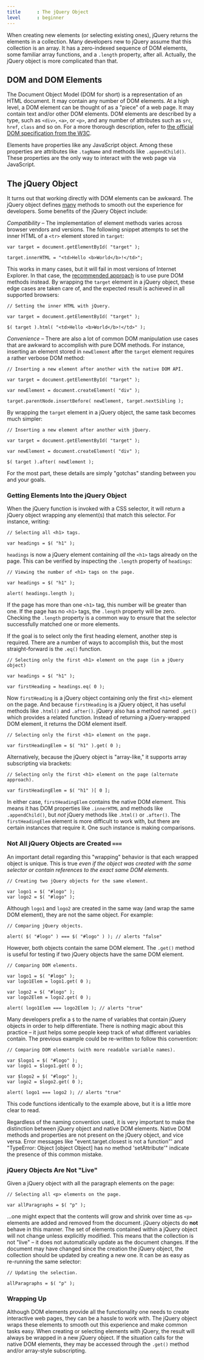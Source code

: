 ```yaml
---
title      : The jQuery Object
level      : beginner
---
```


When creating new elements (or selecting existing ones), jQuery returns the elements in a collection. Many developers new to jQuery assume that this collection is an array. It has a zero-indexed sequence of DOM elements, some familiar array functions, and a `.length` property, after all. Actually, the jQuery object is more complicated than that.

## DOM and DOM Elements

The Document Object Model (DOM for short) is a representation of an HTML document. It may contain any number of DOM elements. At a high level, a DOM element can be thought of as a "piece" of a web page. It may contain text and/or other DOM elements. DOM elements are described by a type, such as `<div>`, `<a>`, or `<p>`, and any number of attributes such as `src`, `href`, `class` and so on. For a more thorough description, refer to [the official DOM specification from the W3C](http://www.w3.org/TR/DOM-Level-2-Core/core.html#ID-745549614).

Elements have properties like any JavaScript object. Among these properties are attributes like `.tagName` and methods like `.appendChild()`. These properties are the only way to interact with the web page via JavaScript.

## The jQuery Object

It turns out that working directly with DOM elements can be awkward. The jQuery object defines [many](http://api.jquery.com/) methods to smooth out the experience for developers. Some benefits of the jQuery Object include:

*Compatibility* – The implementation of element methods varies across browser vendors and versions. The following snippet attempts to set the inner HTML of a `<tr>` element stored in `target`:

```
var target = document.getElementById( "target" );

target.innerHTML = "<td>Hello <b>World</b>!</td>";
```

This works in many cases, but it will fail in most versions of Internet Explorer. In that case, the [recommended approach](http://www.quirksmode.org/dom/w3c_html.html) is to use pure DOM methods instead. By wrapping the `target` element in a jQuery object, these edge cases are taken care of, and the expected result is achieved in all supported browsers:

```
// Setting the inner HTML with jQuery.

var target = document.getElementById( "target" );

$( target ).html( "<td>Hello <b>World</b>!</td>" );
```

*Convenience* – There are also a lot of common DOM manipulation use cases that are awkward to accomplish with pure DOM methods. For instance, inserting an element stored in `newElement` after the `target` element requires a rather verbose DOM method:

```
// Inserting a new element after another with the native DOM API.

var target = document.getElementById( "target" );

var newElement = document.createElement( "div" );

target.parentNode.insertBefore( newElement, target.nextSibling );
```

By wrapping the `target` element in a jQuery object, the same task becomes much simpler:

```
// Inserting a new element after another with jQuery.

var target = document.getElementById( "target" );

var newElement = document.createElement( "div" );

$( target ).after( newElement );
```

For the most part, these details are simply "gotchas" standing between you and your goals.

### Getting Elements Into the jQuery Object

When the jQuery function is invoked with a CSS selector, it will return a jQuery object wrapping any element(s) that match this selector. For instance, writing:

```
// Selecting all <h1> tags.

var headings = $( "h1" );
```

`headings` is now a jQuery element containing *all* the `<h1>` tags already on the page. This can be verified by inspecting the `.length` property of `headings`:

```
// Viewing the number of <h1> tags on the page.

var headings = $( "h1" );

alert( headings.length );
```

If the page has more than one `<h1>` tag, this number will be greater than one. If the page has no `<h1>` tags, the `.length` property will be zero. Checking the `.length` property is a common way to ensure that the selector successfully matched one or more elements.

If the goal is to select only the first heading element, another step is required. There are a number of ways to accomplish this, but the most straight-forward is the `.eq()` function.

```
// Selecting only the first <h1> element on the page (in a jQuery object)

var headings = $( "h1" );

var firstHeading = headings.eq( 0 );
```

Now `firstHeading` is a jQuery object containing only the first `<h1>` element on the page. And because `firstHeading` is a jQuery object, it has useful methods like `.html()` and `.after()`. jQuery also has a method named `.get()` which provides a related function. Instead of returning a jQuery-wrapped DOM element, it returns the DOM element itself.

```
// Selecting only the first <h1> element on the page.

var firstHeadingElem = $( "h1" ).get( 0 );
```

Alternatively, because the jQuery object is "array-like," it supports array subscripting via brackets:

```
// Selecting only the first <h1> element on the page (alternate approach).

var firstHeadingElem = $( "h1" )[ 0 ];
```

In either case, `firstHeadingElem` contains the native DOM element. This means it has DOM properties like `.innerHTML` and methods like `.appendChild()`, but *not* jQuery methods like `.html()` or `.after()`. The `firstHeadingElem` element is more difficult to work with, but there are certain instances that require it. One such instance is making comparisons.

### Not All jQuery Objects are Created `===`

An important detail regarding this "wrapping" behavior is that each wrapped object is unique. This is true *even if the object was created with the same selector or contain references to the exact same DOM elements*.

```
// Creating two jQuery objects for the same element.

var logo1 = $( "#logo" );
var logo2 = $( "#logo" );
```

Although `logo1` and `logo2` are created in the same way (and wrap the same DOM element), they are not the same object. For example:

```
// Comparing jQuery objects.

alert( $( "#logo" ) === $( "#logo" ) ); // alerts "false"
```

However, both objects contain the same DOM element. The `.get()` method is useful for testing if two jQuery objects have the same DOM element.

```
// Comparing DOM elements.

var logo1 = $( "#logo" );
var logo1Elem = logo1.get( 0 );

var logo2 = $( "#logo" );
var logo2Elem = logo2.get( 0 );

alert( logo1Elem === logo2Elem ); // alerts "true"
```

Many developers prefix a `$` to the name of variables that contain jQuery objects in order to help differentiate. There is nothing magic about this practice – it just helps some people keep track of what different variables contain. The previous example could be re-written to follow this convention:

```
// Comparing DOM elements (with more readable variable names).

var $logo1 = $( "#logo" );
var logo1 = $logo1.get( 0 );

var $logo2 = $( "#logo" );
var logo2 = $logo2.get( 0 );

alert( logo1 === logo2 ); // alerts "true"
```

This code functions identically to the example above, but it is a little more clear to read.

Regardless of the naming convention used, it is very important to make the distinction between jQuery object and native DOM elements. Native DOM methods and properties are not present on the jQuery object, and vice versa. Error messages like "event.target.closest is not a function"' and "TypeError: Object [object Object] has no method 'setAttribute'" indicate the presence of this common mistake.

### jQuery Objects Are Not "Live"

Given a jQuery object with all the paragraph elements on the page:

```
// Selecting all <p> elements on the page.

var allParagraphs = $( "p" );
```

…one might expect that the contents will grow and shrink over time as `<p>` elements are added and removed from the document. jQuery objects do **not** behave in this manner. The set of elements contained within a jQuery object will not change unless explicitly modified. This means that the collection is not "live" – it does not automatically update as the document changes. If the document may have changed since the creation the jQuery object, the collection should be updated by creating a new one. It can be as easy as re-running the same selector:

```
// Updating the selection.

allParagraphs = $( "p" );
```

### Wrapping Up

Although DOM elements provide all the functionality one needs to create interactive web pages, they can be a hassle to work with. The jQuery object wraps these elements to smooth out this experience and make common tasks easy. When creating or selecting elements with jQuery, the result will always be wrapped in a new jQuery object. If the situation calls for the native DOM elements, they may be accessed through the `.get()` method and/or array-style subscripting.
